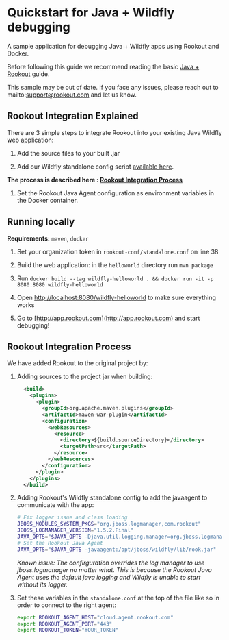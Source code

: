 # Quickstart for Java + Wildfly debugging

A sample application for debugging Java + Wildfly apps using Rookout and Docker.

Before following this guide we recommend reading the basic [Java + Rookout] guide.

This sample may be out of date. If you face any issues, please reach out to mailto:support@rookout.com and let us know.

## Rookout Integration Explained

There are 3 simple steps to integrate Rookout into your existing Java Wildfly web application:

1. Add the source files to your built .jar

1. Add our Wildfly standalone config script [available here](https://github.com/Rookout/deployment-examples/tree/master/java-wildfly-docker-agentless/helloworld/rookout-conf).

__The process is described here : [Rookout Integration Process](#rookout-integration-process)__

1. Set the Rookout Java Agent configuration as environment variables in the Docker container.


## Running locally
**Requirements:** `maven`, `docker`

1. Set your organization token in `rookout-conf/standalone.conf` on line 38

1. Build the web application: in the `helloworld` directory run `mvn package`

1. Run `docker build --tag wildfly-helloworld . && docker run -it -p 8080:8080 wildfly-helloworld`

1. Open [http://localhost:8080/wildfly-helloworld](http://localhost:8080/wildfly-helloworld) to make sure everything works

1. Go to [http://app.rookout.com](http://app.rookout.com) and start debugging! 

## Rookout Integration Process
We have added Rookout to the original project by:
1. Adding sources to the project jar when building:
    ```xml
      <build>
        <plugins>
          <plugin>
            <groupId>org.apache.maven.plugins</groupId>
            <artifactId>maven-war-plugin</artifactId>
            <configuration>
              <webResources>
                <resource>
                  <directory>${build.sourceDirectory}</directory>
                  <targetPath>src</targetPath>
                </resource>
              </webResources>
            </configuration>
          </plugin>
        </plugins>
      </build>
    ```

1. Adding Rookout's Wildfly standalone config to add the javaagent to communicate with the app:
    ```bash
    # Fix logger issue and class loading
    JBOSS_MODULES_SYSTEM_PKGS="org.jboss.logmanager,com.rookout"
    JBOSS_LOGMANAGER_VERSION="1.5.2.Final"
    JAVA_OPTS="$JAVA_OPTS -Djava.util.logging.manager=org.jboss.logmanager.LogManager -Xbootclasspath/p:$JBOSS_HOME/modules/system/layers/base/org/jboss/logmanager/main/jboss-logmanager-$JBOSS_LOGMANAGER_VERSION.jar"
    # Set the Rookout Java Agent
    JAVA_OPTS="$JAVA_OPTS -javaagent:/opt/jboss/wildfly/lib/rook.jar"
    ```
    
    *Known issue: The confirguration overrides the log manager to use jboss.logmanager no matter what. This is because
    the Rookout Java Agent uses the default java logging and Wildfly is unable to start without its logger.*
    
1. Set these variables in the `standalone.conf` at the top of the file like so in order to connect to the right agent:
    ```bash
    export ROOKOUT_AGENT_HOST="cloud.agent.rookout.com"
    export ROOKOUT_AGENT_PORT="443"
    export ROOKOUT_TOKEN="YOUR_TOKEN"
    ```
    

[Java + Rookout]: https://docs.rookout.com/docs/rooks-setup.html
[maven central]: https://mvnrepository.com/artifact/com.rookout/rook
